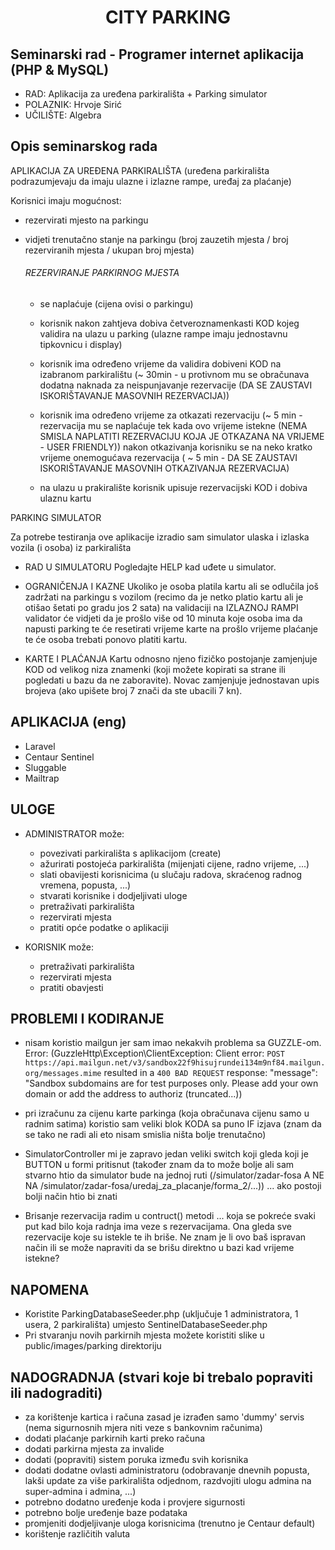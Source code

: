 <h1 align="center">CITY PARKING</h1>

## Seminarski rad - Programer internet aplikacija (PHP & MySQL)
- RAD: Aplikacija za uređena parkirališta + Parking simulator
- POLAZNIK: Hrvoje Sirić
- UČILIŠTE: Algebra

## Opis seminarskog rada
APLIKACIJA ZA UREĐENA PARKIRALIŠTA (uređena parkirališta podrazumjevaju da imaju ulazne i izlazne rampe, uređaj za plaćanje)

Korisnici imaju mogućnost:
 - rezervirati mjesto na parkingu
 - vidjeti trenutačno stanje na parkingu (broj zauzetih mjesta / broj rezerviranih mjesta / ukupan broj mjesta)

    ###### REZERVIRANJE PARKIRNOG MJESTA
      - se naplaćuje (cijena ovisi o parkingu)
      - korisnik nakon zahtjeva dobiva četveroznamenkasti KOD kojeg validira na ulazu u parking (ulazne rampe imaju jednostavnu tipkovnicu i display)
      - korisnik ima određeno vrijeme da validira dobiveni KOD na izabranom parkiralištu (~ 30min - u protivnom mu se obračunava dodatna naknada za neispunjavanje rezervacije (DA SE ZAUSTAVI ISKORIŠTAVANJE MASOVNIH REZERVACIJA))
      - korisnik ima određeno vrijeme za otkazati rezervaciju (~ 5 min - rezervacija mu se naplaćuje tek kada ovo vrijeme istekne (NEMA SMISLA NAPLATITI REZERVACIJU KOJA JE OTKAZANA NA VRIJEME - USER FRIENDLY))
        nakon otkazivanja korisniku se na neko kratko vrijeme onemogućava rezervacija ( ~ 5 min - DA SE ZAUSTAVI ISKORIŠTAVANJE MASOVNIH OTKAZIVANJA REZERVACIJA)

      - na ulazu u prakiralište korisnik upisuje rezervacijski KOD i dobiva ulaznu kartu


PARKING SIMULATOR

Za potrebe testiranja ove aplikacije izradio sam simulator ulaska i izlaska vozila (i osoba) iz parkirališta

- RAD U SIMULATORU
Pogledajte HELP kad uđete u simulator.

- OGRANIČENJA I KAZNE
Ukoliko je osoba platila kartu ali se odlučila još zadržati na parkingu s vozilom (recimo da je netko platio kartu ali je otišao šetati po gradu jos 2 sata) na validaciji na IZLAZNOJ RAMPI
validator će vidjeti da je prošlo više od 10 minuta koje osoba ima da napusti parking te će resetirati vrijeme karte na prošlo vrijeme plaćanje te će osoba trebati ponovo platiti kartu.

- KARTE I PLAĆANJA
Kartu odnosno njeno fizičko postojanje zamjenjuje KOD od velikog niza znamenki (koji možete kopirati sa strane ili pogledati u bazu da ne zaboravite).
Novac zamjenjuje jednostavan upis brojeva (ako upišete broj 7 znači da ste ubacili 7 kn).


## APLIKACIJA (eng)

- Laravel
- Centaur Sentinel
- Sluggable
- Mailtrap

## ULOGE

- ADMINISTRATOR može:

    - povezivati parkirališta s aplikacijom (create)
    - ažurirati postojeća parkirališta (mijenjati cijene, radno vrijeme, ...)
    - slati obavijesti korisnicima (u slučaju radova, skraćenog radnog vremena, popusta, ...)
    - stvarati korisnike i dodjeljivati uloge
    - pretraživati parkirališta
    - rezervirati mjesta
    - pratiti opće podatke o aplikaciji

- KORISNIK može:

    - pretraživati parkirališta
    - rezervirati mjesta
    - pratiti obavjesti

## PROBLEMI I KODIRANJE

- nisam koristio mailgun jer sam imao nekakvih problema sa GUZZLE-om. Error:
    (GuzzleHttp\Exception\ClientException: Client error: `POST https://api.mailgun.net/v3/sandbox22f9hisujrundei134m9nf84.mailgun.org/messages.mime` resulted in a `400 BAD REQUEST` response:
    "message": "Sandbox subdomains are for test purposes only. Please add your own domain or add the address to authoriz (truncated...))

- pri izračunu za cijenu karte parkinga (koja obračunava cijenu samo u radnim satima) koristio sam veliki blok KODA sa puno IF izjava (znam da se tako ne radi ali eto nisam smislia ništa bolje trenutačno)

- SimulatorController mi je zapravo jedan veliki switch koji gleda koji je BUTTON u formi pritisnut (također znam da to može bolje ali sam stvarno htio da simulator bude na jednoj ruti
    (/simulator/zadar-fosa A NE NA /simulator/zadar-fosa/uredaj_za_placanje/forma_2/...)) ... ako postoji bolji način htio bi znati

- Brisanje rezervacija radim u contruct() metodi ... koja se pokreće svaki put kad bilo koja radnja ima veze s rezervacijama. Ona gleda sve rezervacije koje su istekle te ih briše. Ne znam je li
 ovo baš ispravan način ili se može napraviti da se brišu direktno u bazi kad vrijeme istekne?


## NAPOMENA

- Koristite ParkingDatabaseSeeder.php (uključuje 1 administratora, 1 usera, 2 parkirališta) umjesto SentinelDatabaseSeeder.php
- Pri stvaranju novih parkirnih mjesta možete koristiti slike u public/images/parking direktoriju

## NADOGRADNJA (stvari koje bi trebalo popraviti ili nadograditi)

- za korištenje kartica i računa zasad je izrađen samo 'dummy' servis (nema sigurnosnih mjera niti veze s bankovnim računima)
- dodati plaćanje parkirnih karti preko računa
- dodati parkirna mjesta za invalide
- dodati (popraviti) sistem poruka između svih korisnika
- dodati dodatne ovlasti administratoru (odobravanje dnevnih popusta, lakši update za više parkirališta odjednom, razdvojiti ulogu admina na super-admina i admina, ...)
- potrebno dodatno uređenje koda i provjere sigurnosti
- potrebno bolje uređenje baze podataka
- promjeniti dodjeljivanje uloga korisnicima (trenutno je Centaur default)
- korištenje različitih valuta
